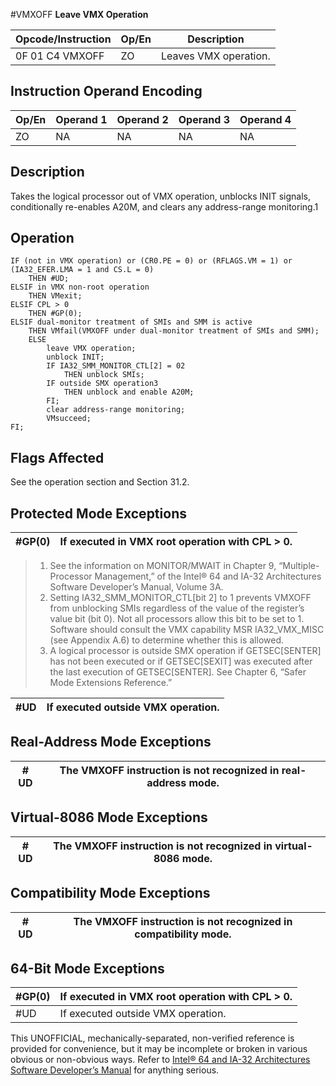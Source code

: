 #VMXOFF
**Leave VMX Operation**

| Opcode/Instruction | Op/En | Description           |
| ------------------ | ----- | --------------------- |
| 0F 01 C4 VMXOFF    | ZO    | Leaves VMX operation. |

## Instruction Operand Encoding

| Op/En | Operand 1 | Operand 2 | Operand 3 | Operand 4 |
| ----- | --------- | --------- | --------- | --------- |
| ZO    | NA        | NA        | NA        | NA        |

## Description

Takes the logical processor out of VMX operation, unblocks INIT signals, conditionally re-enables A20M, and clears any address-range monitoring.1

## Operation

```
IF (not in VMX operation) or (CR0.PE = 0) or (RFLAGS.VM = 1) or (IA32_EFER.LMA = 1 and CS.L = 0)
    THEN #​​​UD;
ELSIF in VMX non-root operation
    THEN VMexit;
ELSIF CPL > 0
    THEN #​​​​GP(0);
ELSIF dual-monitor treatment of SMIs and SMM is active
    THEN VMfail(VMXOFF under dual-monitor treatment of SMIs and SMM);
    ELSE
        leave VMX operation;
        unblock INIT;
        IF IA32_SMM_MONITOR_CTL[2] = 02
            THEN unblock SMIs;
        IF outside SMX operation3
            THEN unblock and enable A20M;
        FI;
        clear address-range monitoring;
        VMsucceed;
FI;

```

## Flags Affected

See the operation section and Section 31.2.

## Protected Mode Exceptions

| \#​​​​GP(0) | If executed in VMX root operation with CPL > 0. |
| ----------- | ----------------------------------------------- |

> 1. See the information on MONITOR/MWAIT in Chapter 9, “Multiple-Processor Management,” of the Intel® 64 and IA-32 Architectures Software Developer’s Manual, Volume 3A.
> 2. Setting IA32_SMM_MONITOR_CTL[bit 2] to 1 prevents VMXOFF from unblocking SMIs regardless of the value of the register’s value bit (bit 0). Not all processors allow this bit to be set to 1. Software should consult the VMX capability MSR IA32_VMX_MISC (see Appendix A.6) to determine whether this is allowed.
> 3. A logical processor is outside SMX operation if GETSEC[SENTER] has not been executed or if GETSEC[SEXIT] was executed after the last execution of GETSEC[SENTER]. See Chapter 6, “Safer Mode Extensions Reference.”

| #​​​UD | If executed outside VMX operation. |
| ------ | ---------------------------------- |

## Real-Address Mode Exceptions

| #​​​UD | The VMXOFF instruction is not recognized in real-address mode. |
| ------ | -------------------------------------------------------------- |

## Virtual-8086 Mode Exceptions

| #​​​UD | The VMXOFF instruction is not recognized in virtual-8086 mode. |
| ------ | -------------------------------------------------------------- |

## Compatibility Mode Exceptions

| #​​​UD | The VMXOFF instruction is not recognized in compatibility mode. |
| ------ | --------------------------------------------------------------- |

## 64-Bit Mode Exceptions

| \#​​​​GP(0) | If executed in VMX root operation with CPL > 0. |
| ----------- | ----------------------------------------------- |
| #​​​UD      | If executed outside VMX operation.              |

This UNOFFICIAL, mechanically-separated, non-verified reference is provided for convenience, but it may be
incomplete or broken in various obvious or non-obvious
ways. Refer to [Intel® 64 and IA-32 Architectures Software Developer’s Manual](https://software.intel.com/en-us/download/intel-64-and-ia-32-architectures-sdm-combined-volumes-1-2a-2b-2c-2d-3a-3b-3c-3d-and-4) for anything serious.
